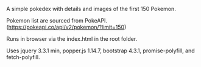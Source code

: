 A simple pokedex with details and images of the first 150 Pokemon.

Pokemon list are sourced from PokeAPI. (https://pokeapi.co/api/v2/pokemon/?limit=150)

Runs in browser via the index.html in the root folder.

Uses jquery 3.3.1 min, popper.js 1.14.7, bootstrap 4.3.1, promise-polyfill, and fetch-polyfill.